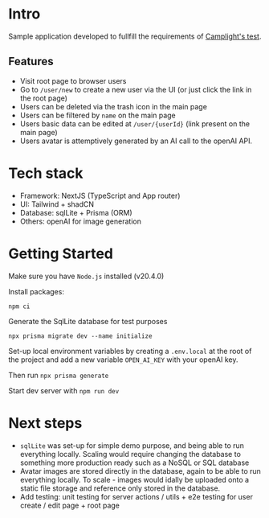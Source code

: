 # Intro

Sample application developed to fullfill the requirements of [Camplight's test](https://camplight.notion.site/Test-Task-User-List-Application-06b03dccc2894716bee2df5e99275576).

## Features

- Visit root page to browser users
- Go to `/user/new` to create a new user via the UI (or just click the link in the root page)
- Users can be deleted via the trash icon in the main page
- Users can be filtered by `name` on the main page
- Users basic data can be edited at `/user/{userId}` (link present on the main page)
- Users avatar is attemptively generated by an AI call to the openAI API.

# Tech stack

- Framework: NextJS (TypeScript and App router)
- UI: Tailwind + shadCN
- Database: sqlLite + Prisma (ORM)
- Others: openAI for image generation

# Getting Started

Make sure you have `Node.js` installed (v20.4.0)

Install packages:

```
npm ci
```

Generate the SqlLite database for test purposes

```
npx prisma migrate dev --name initialize
```

Set-up local environment variables by creating a `.env.local` at the root of the project and add a new variable `OPEN_AI_KEY` with your openAI key.

Then run `npx prisma generate`

Start dev server with `npm run dev`

# Next steps

- `sqlLite` was set-up for simple demo purpose, and being able to run everything locally. Scaling would require changing the database to something more
  production ready such as a NoSQL or SQL database
- Avatar images are stored directly in the database, again to be able to run everything locally. To scale - images would idally be uploaded onto a
  static file storage and reference only stored in the database.
- Add testing: unit testing for server actions / utils + e2e testing for user create / edit page + root page
